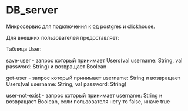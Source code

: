 # DB_server

Микросервис для подключения к бд postgres и clickhouse.

Для внешних пользователей предоставляет:

Таблица User:

save-user - запрос который принимает Users(val username: String, val password: String) и возвращает Boolean

get-user - запрос который принимает username: String и возвращает Users(val username: String, val password: String)

user-not-exist - запрос который принимает username: String и возвращает Boolean, если пользователя нету то false, иначе true



